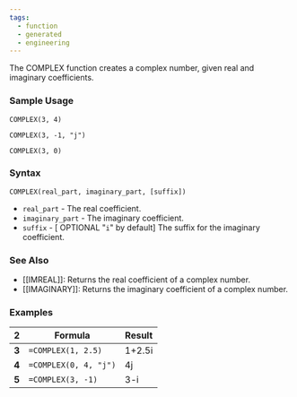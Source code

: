 ```yaml
---
tags:
  - function
  - generated
  - engineering
---
```


The COMPLEX function creates a complex number, given real and imaginary coefficients.

### Sample Usage

`COMPLEX(3, 4)`

`COMPLEX(3, -1, "j")`

`COMPLEX(3, 0)`

### Syntax

`COMPLEX(real_part, imaginary_part, [suffix])`

* `real_part` - The real coefficient.
* `imaginary_part` - The imaginary coefficient.
* `suffix` - [ OPTIONAL "`i`" by default] The suffix for the imaginary coefficient.

### See Also

* [[IMREAL]]: Returns the real coefficient of a complex number.
* [[IMAGINARY]]: Returns the imaginary coefficient of a complex number.

### ​Examples

| 2 | Formula | Result |
| --- | --- | --- |
| **3** | `=COMPLEX(1, 2.5)` | 1+2.5i |
| **4** | `=COMPLEX(0, 4, "j")` | 4j |
| **5** | `=COMPLEX(3, -1)` | 3-i |